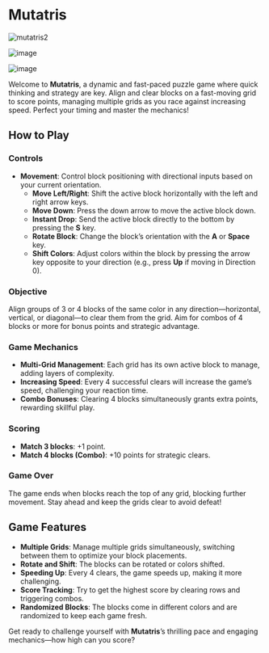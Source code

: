 # Mutatris

![mutatris2](https://github.com/user-attachments/assets/4957e3fd-52f7-4b32-8b2a-5b03cd4c14b1)

![image](https://github.com/user-attachments/assets/ff3d6bb1-7b48-4f4b-be27-43082d551ce8)

![image](https://github.com/user-attachments/assets/d0e9c8fc-5feb-498d-a1d6-afed076c09d1)


Welcome to **Mutatris**, a dynamic and fast-paced puzzle game where quick thinking and strategy are key. Align and clear blocks on a fast-moving grid to score points, managing multiple grids as you race against increasing speed. Perfect your timing and master the mechanics!

## How to Play

### Controls
- **Movement**: Control block positioning with directional inputs based on your current orientation.
  - **Move Left/Right**: Shift the active block horizontally with the left and right arrow keys.
  - **Move Down**: Press the down arrow to move the active block down.
  - **Instant Drop**: Send the active block directly to the bottom by pressing the **S** key.
  - **Rotate Block**: Change the block’s orientation with the **A** or **Space** key.
  - **Shift Colors**: Adjust colors within the block by pressing the arrow key opposite to your direction (e.g., press **Up** if moving in Direction 0).

### Objective
Align groups of 3 or 4 blocks of the same color in any direction—horizontal, vertical, or diagonal—to clear them from the grid. Aim for combos of 4 blocks or more for bonus points and strategic advantage.

### Game Mechanics
- **Multi-Grid Management**: Each grid has its own active block to manage, adding layers of complexity.
- **Increasing Speed**: Every 4 successful clears will increase the game’s speed, challenging your reaction time.
- **Combo Bonuses**: Clearing 4 blocks simultaneously grants extra points, rewarding skillful play.

### Scoring
- **Match 3 blocks**: +1 point.
- **Match 4 blocks (Combo)**: +10 points for strategic clears.

### Game Over
The game ends when blocks reach the top of any grid, blocking further movement. Stay ahead and keep the grids clear to avoid defeat!

## Game Features

- **Multiple Grids**: Manage multiple grids simultaneously, switching between them to optimize your block placements.
- **Rotate and Shift**: The blocks can be rotated or colors shifted.
- **Speeding Up**: Every 4 clears, the game speeds up, making it more challenging.
- **Score Tracking**: Try to get the highest score by clearing rows and triggering combos.
- **Randomized Blocks**: The blocks come in different colors and are randomized to keep each game fresh.


Get ready to challenge yourself with **Mutatris**’s thrilling pace and engaging mechanics—how high can you score?
